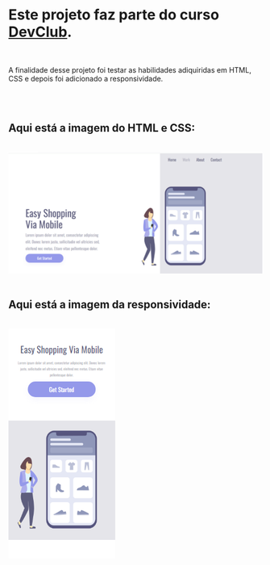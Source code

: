 <h1>Este projeto faz parte do curso <a href="http://rodolfomori.com.br/devclub">DevClub</a>.</h1>
<br>

<p>
  A finalidade desse projeto foi testar as habilidades adiquiridas em HTML, CSS e depois foi adicionado a responsividade.
</p>
<br>
<br>

<h2>Aqui está a imagem do HTML e CSS:</h2>
<br>

<img src="https://github.com/Edvar-Matos/projeto-css/blob/master/assets/desktop.png?raw=true"/>
<br>
<br>

<h2>Aqui está a imagem da responsividade:</h2>
<br>

<img src="https://github.com/Edvar-Matos/projeto-css/blob/master/assets/mobile.png?raw=true"/>

